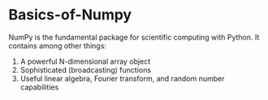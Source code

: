# Basics-of-Numpy
NumPy is the fundamental package for scientific computing with Python. It contains among other things:  
1. A powerful N-dimensional array object 
2. Sophisticated (broadcasting) functions 
3. Useful linear algebra, Fourier transform, and random number capabilities
